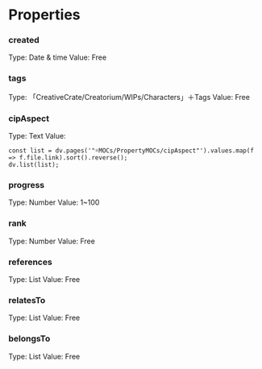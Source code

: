 # Properties
### created
Type: Date & time
Value: Free 
### tags
Type: 「CreativeCrate/Creatorium/WIPs/Characters」＋Tags
Value: Free 
### cipAspect
Type: Text
Value: 
```dataviewjs
const list = dv.pages('"☼MOCs/PropertyMOCs/cipAspect"').values.map(f => f.file.link).sort().reverse();
dv.list(list);
```
### progress
Type: Number
Value: 1~100 
### rank
Type: Number
Value: Free
### references
Type: List
Value: Free 
### relatesTo
Type: List
Value: Free 
### belongsTo
Type: List
Value: Free 